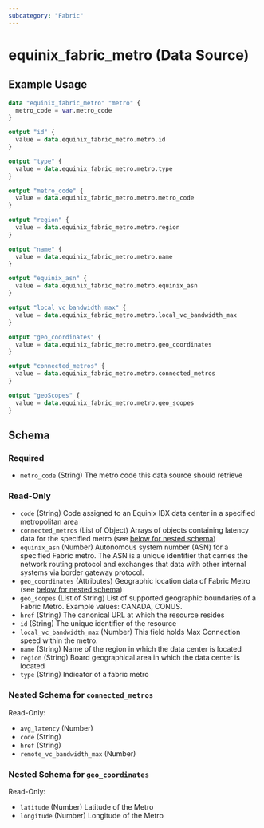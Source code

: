 ```yaml
---
subcategory: "Fabric"
---
```


# equinix_fabric_metro (Data Source)



## Example Usage

```terraform
data "equinix_fabric_metro" "metro" {
  metro_code = var.metro_code
}

output "id" {
  value = data.equinix_fabric_metro.metro.id
}

output "type" {
  value = data.equinix_fabric_metro.metro.type
}

output "metro_code" {
  value = data.equinix_fabric_metro.metro.metro_code
}

output "region" {
  value = data.equinix_fabric_metro.metro.region
}

output "name" {
  value = data.equinix_fabric_metro.metro.name
}

output "equinix_asn" {
  value = data.equinix_fabric_metro.metro.equinix_asn
}

output "local_vc_bandwidth_max" {
  value = data.equinix_fabric_metro.metro.local_vc_bandwidth_max
}

output "geo_coordinates" {
  value = data.equinix_fabric_metro.metro.geo_coordinates
}

output "connected_metros" {
  value = data.equinix_fabric_metro.metro.connected_metros
}

output "geoScopes" {
  value = data.equinix_fabric_metro.metro.geo_scopes
}
```

<!-- schema generated by tfplugindocs -->
## Schema

### Required

- `metro_code` (String) The metro code this data source should retrieve

### Read-Only

- `code` (String) Code assigned to an Equinix IBX data center in a specified metropolitan area
- `connected_metros` (List of Object) Arrays of objects containing latency data for the specified metro (see [below for nested schema](#nestedatt--connected_metros))
- `equinix_asn` (Number) Autonomous system number (ASN) for a specified Fabric metro. The ASN is a unique identifier that carries the network routing protocol and exchanges that data with other internal systems via border gateway protocol.
- `geo_coordinates` (Attributes) Geographic location data of Fabric Metro (see [below for nested schema](#nestedatt--geo_coordinates))
- `geo_scopes` (List of String) List of supported geographic boundaries of a Fabric Metro. Example values: CANADA, CONUS.
- `href` (String) The canonical URL at which the resource resides
- `id` (String) The unique identifier of the resource
- `local_vc_bandwidth_max` (Number) This field holds Max Connection speed within the metro.
- `name` (String) Name of the region in which the data center is located
- `region` (String) Board geographical area in which the data center is located
- `type` (String) Indicator of a fabric metro

<a id="nestedatt--connected_metros"></a>
### Nested Schema for `connected_metros`

Read-Only:

- `avg_latency` (Number)
- `code` (String)
- `href` (String)
- `remote_vc_bandwidth_max` (Number)


<a id="nestedatt--geo_coordinates"></a>
### Nested Schema for `geo_coordinates`

Read-Only:

- `latitude` (Number) Latitude of the Metro
- `longitude` (Number) Longitude of the Metro
